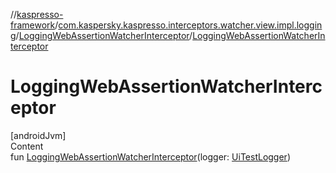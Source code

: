 //[kaspresso-framework](../../index.md)/[com.kaspersky.kaspresso.interceptors.watcher.view.impl.logging](../index.md)/[LoggingWebAssertionWatcherInterceptor](index.md)/[LoggingWebAssertionWatcherInterceptor](-logging-web-assertion-watcher-interceptor.md)



# LoggingWebAssertionWatcherInterceptor  
[androidJvm]  
Content  
fun [LoggingWebAssertionWatcherInterceptor](-logging-web-assertion-watcher-interceptor.md)(logger: [UiTestLogger](../../com.kaspersky.kaspresso.logger/-ui-test-logger/index.md))  



